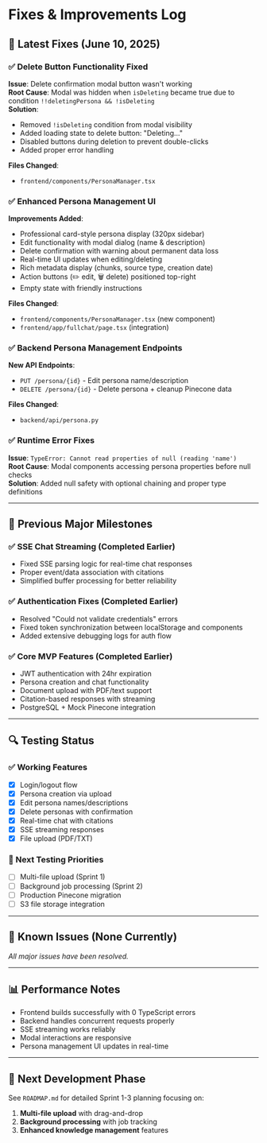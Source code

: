 # Fixes & Improvements Log

## 🔧 Latest Fixes (June 10, 2025)

### ✅ Delete Button Functionality Fixed
**Issue**: Delete confirmation modal button wasn't working  
**Root Cause**: Modal was hidden when `isDeleting` became true due to condition `!!deletingPersona && !isDeleting`  
**Solution**: 
- Removed `!isDeleting` condition from modal visibility
- Added loading state to delete button: "Deleting..." 
- Disabled buttons during deletion to prevent double-clicks
- Added proper error handling

**Files Changed**:
- `frontend/components/PersonaManager.tsx`

### ✅ Enhanced Persona Management UI  
**Improvements Added**:
- Professional card-style persona display (320px sidebar)
- Edit functionality with modal dialog (name & description)
- Delete confirmation with warning about permanent data loss
- Real-time UI updates when editing/deleting
- Rich metadata display (chunks, source type, creation date)
- Action buttons (✏️ edit, 🗑️ delete) positioned top-right
- Empty state with friendly instructions

**Files Changed**:
- `frontend/components/PersonaManager.tsx` (new component)
- `frontend/app/fullchat/page.tsx` (integration)

### ✅ Backend Persona Management Endpoints
**New API Endpoints**:
- `PUT /persona/{id}` - Edit persona name/description
- `DELETE /persona/{id}` - Delete persona + cleanup Pinecone data

**Files Changed**:
- `backend/api/persona.py`

### ✅ Runtime Error Fixes
**Issue**: `TypeError: Cannot read properties of null (reading 'name')`  
**Root Cause**: Modal components accessing persona properties before null checks  
**Solution**: Added null safety with optional chaining and proper type definitions

---

## 🎯 Previous Major Milestones

### ✅ SSE Chat Streaming (Completed Earlier)
- Fixed SSE parsing logic for real-time chat responses
- Proper event/data association with citations
- Simplified buffer processing for better reliability

### ✅ Authentication Fixes (Completed Earlier)  
- Resolved "Could not validate credentials" errors
- Fixed token synchronization between localStorage and components
- Added extensive debugging logs for auth flow

### ✅ Core MVP Features (Completed Earlier)
- JWT authentication with 24hr expiration
- Persona creation and chat functionality  
- Document upload with PDF/text support
- Citation-based responses with streaming
- PostgreSQL + Mock Pinecone integration

---

## 🔍 Testing Status

### ✅ Working Features
- [x] Login/logout flow
- [x] Persona creation via upload
- [x] Edit persona names/descriptions  
- [x] Delete personas with confirmation
- [x] Real-time chat with citations
- [x] SSE streaming responses
- [x] File upload (PDF/TXT)

### 🧪 Next Testing Priorities
- [ ] Multi-file upload (Sprint 1)
- [ ] Background job processing (Sprint 2)
- [ ] Production Pinecone migration
- [ ] S3 file storage integration

---

## 🐛 Known Issues (None Currently)
*All major issues have been resolved.*

---

## 📊 Performance Notes
- Frontend builds successfully with 0 TypeScript errors
- Backend handles concurrent requests properly
- SSE streaming works reliably
- Modal interactions are responsive
- Persona management UI updates in real-time

---

## 🚀 Next Development Phase
See `ROADMAP.md` for detailed Sprint 1-3 planning focusing on:
1. **Multi-file upload** with drag-and-drop
2. **Background processing** with job tracking  
3. **Enhanced knowledge management** features 